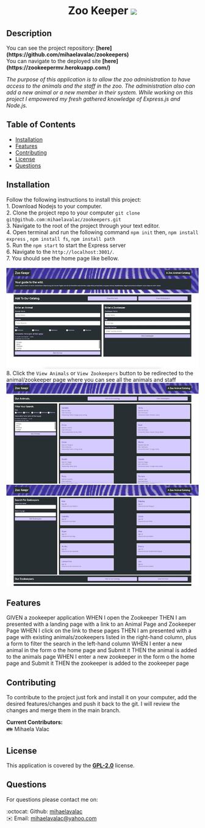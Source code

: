   <h1 align="center"> Zoo Keeper <img align="center" src="https://img.shields.io/badge/license-GPL 2.0-blue"> </h1>

## Description

  <p>You can see the project repository: <b>[here](https://github.com/mihaelavalac/zookeepers)</b><br>
   You can navigate to the deployed site <b>[here](https://zookeepermv.herokuapp.com/)</b></p>

  <p><i>The purpose of this application is to allow the zoo administration to have access to the animals and the staff in the zoo. The administration also can add a new animal or a new member in their system. While working on this project I empowered my fresh gathered knowledge of Express.js and  Node.js.</i><p>

## Table of Contents

- [Installation](#installation)
- [Features](#features)
- [Contributing](#contributing)
- [License](#license)
- [Questions](#questions)

## Installation

Follow the following instructions to install this project: <br> 1. Download Nodejs to your computer. <br> 2. Clone the project repo to your computer `git clone git@github.com:mihaelavalac/zookeepers.git` <br> 3. Navigate to the root of the project through your text editor. <br> 4. Open terminal and run the following command `npm init` then, `npm install express` , `npm install fs`, `npm install path` <br> 5. Run the `npm start` to start the Express server <br> 6. Navigate to the `http://localhost:3001/`. <br> 7. You should see the home page like bellow. <br><br> ![image](./public/img/img1.png)<br> 8. Click the `View Animals` or `View Zookeepers` button to be redirected to the animal/zookeeper page where you can see all the animals and staff <br> ![image](./public/img/img2.png) <br> ![image](./public/img/img3.png)

## Features
GIVEN a zookeeper application
WHEN I open the Zookeeper
THEN I am presented with a landing page with a link to an Animal Page and Zookeeper Page
WHEN I click on the link to these pages
THEN I am presented with a page with existing animals/zookeepers listed in the right-hand column, plus a form to filter the search in the left-hand column
WHEN I enter a new animal in the form o the home page  and Submit it
THEN the animal is added to the animals page
WHEN I enter a new zookeeper in the form o the home page  and Submit it
THEN the zookeeper is added to the zookeeper page
## Contributing

To contribute to the project just fork and install it on your computer, add the desired features/changes and push it back to the git. I will review the changes and merge them in the main branch. <br>

<b>Current Contributors:</b> <br>
👪 Mihaela Valac

## License

This application is covered by the <b>[GPL-2.0](https://opensource.org/licenses/GPL-2.0)</b> license.

## Questions

For questions please contact me on: <br/>

:octocat: Github: [mihaelavalac](https://github.com/mihaelavalac) <br>
✉️ Email: mihaelavalac@yahoo.com<br/>
